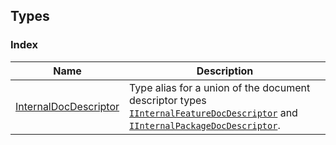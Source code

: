 ## Types

### Index
| Name | Description |
|------|-------------|
| [InternalDocDescriptor](internaldocdescriptor) | Type alias for a union of the document descriptor types [`IInternalFeatureDocDescriptor`](../interface/iinternalfeaturedocdescriptor) and [`IInternalPackageDocDescriptor`](../interface/iinternalpackagedocdescriptor). |